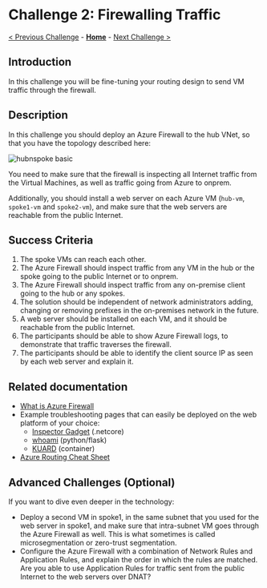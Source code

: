 # Challenge 2: Firewalling Traffic

[< Previous Challenge](./01-HubNSpoke-basic.md) - **[Home](../README.md)** - [Next Challenge >](./03-Asymmetric.md)

## Introduction

In this challenge you will be fine-tuning your routing design to send VM traffic through the firewall.

## Description

In this challenge you should deploy an Azure Firewall to the hub VNet, so that you have the topology described here:

![hubnspoke basic](media/hubnspoke-01.png)

You need to make sure that the firewall is inspecting all Internet traffic from the Virtual Machines, as well as traffic going from Azure to onprem.

Additionally, you should install a web server on each Azure VM (`hub-vm`, `spoke1-vm` and `spoke2-vm`), and make sure that the web servers are reachable from the public Internet.

## Success Criteria

1. The spoke VMs can reach each other.
1. The Azure Firewall should inspect traffic from any VM in the hub or the spoke going to the public Internet or to onprem.
1. The Azure Firewall should inspect traffic from any on-premise client going to the hub or any spokes.
1. The solution should be independent of network administrators adding, changing or removing prefixes in the on-premises network in the future.
1. A web server should be installed on each VM, and it should be reachable from the public Internet.
1. The participants should be able to show Azure Firewall logs, to demonstrate that traffic traverses the firewall.
1. The participants should be able to identify the client source IP as seen by each web server and explain it.

## Related documentation

* [What is Azure Firewall](https://docs.microsoft.com/azure/firewall/overview)
* Example troubleshooting pages that can easily be deployed on the web platform of your choice:
  * [Inspector Gadget](https://github.com/jelledruyts/InspectorGadget) (.netcore)
  * [whoami](https://github.com/erjosito/whoami/tree/master/api-vm) (python/flask)
  * [KUARD](https://github.com/kubernetes-up-and-running/kuard) (container)
* [Azure Routing Cheat Sheet](Resources/routing-cheat-sheet.md)

## Advanced Challenges (Optional)

If you want to dive even deeper in the technology:

- Deploy a second VM in spoke1, in the same subnet that you used for the web server in spoke1, and make sure that intra-subnet VM goes through the Azure Firewall as well. This is what sometimes is called microsegmentation or zero-trust segmentation.
- Configure the Azure Firewall with a combination of Network Rules and Application Rules, and explain the order in which the rules are matched. Are you able to use Application Rules for traffic sent from the public Internet to the web servers over DNAT?
